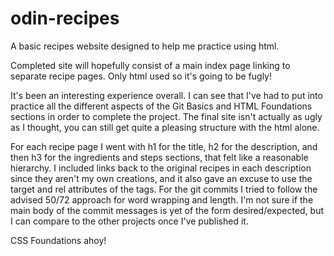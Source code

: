 # odin-recipes
A basic recipes website designed to help me practice using html.

Completed site will hopefully consist of a main index page linking to separate recipe pages. Only html used so it's going to be fugly!

It's been an interesting experience overall. I can see that I've had to put into practice all the different aspects of the Git Basics and HTML Foundations sections in order to complete the project. The final site isn't actually as ugly as I thought, you can still get quite a pleasing structure with the html alone.

For each recipe page I went with h1 for the title, h2 for the description, and then h3 for the ingredients and steps sections, that felt like a reasonable hierarchy. I included links back to the original recipes in each description since they aren't my own creations, and it also gave an excuse to use the target and rel attributes of the <a> tags. For the git commits I tried to follow the advised 50/72 approach for word wrapping and length. I'm not sure if the main body of the commit messages is yet of the form desired/expected, but I can compare to the other projects once I've published it.

CSS Foundations ahoy!